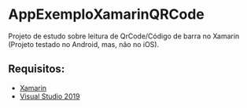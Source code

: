 # AppExemploXamarinQRCode

Projeto de estudo sobre leitura de QrCode/Código de barra no Xamarin (Projeto testado no Android, mas, não no iOS).

<h2>Requisitos:</h2>
<ul>
<li><a href="https://dotnet.microsoft.com/apps/xamarin">Xamarin</a></li>
<li><a href="https://visualstudio.microsoft.com/pt-br/vs/">Visual Studio 2019</a></li>
</ul>
